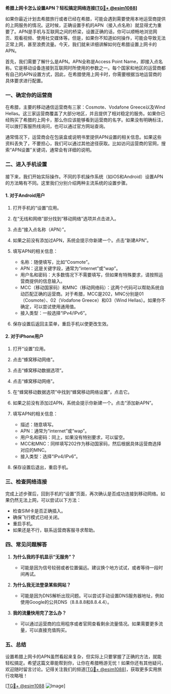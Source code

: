 **希腊上网卡怎么设置APN？轻松搞定网络连接[[TG💪+ @esim1088](https://t.me/s/esim1088)]**

如果你最近计划去希腊旅行或者已经在希腊，可能会遇到需要使用本地运营商提供的上网服务的情况。这时候，正确设置手机的APN（接入点名称）就显得尤为重要了。APN是手机与互联网之间的桥梁，设置正确的话，你可以顺畅地浏览网页、观看视频、使用社交媒体等。但是，如果你不知道如何操作，可能会导致无法正常上网，甚至浪费流量。今天，我们就来详细讲解如何在希腊设置上网卡的APN。

首先，我们需要了解什么是APN。APN全称是Access Point Name，即接入点名称。它是移动设备连接到互联网时所使用的参数之一。每个国家和地区的运营商都有自己的APN设置方式，因此，在希腊使用上网卡时，你需要根据当地运营商的具体要求进行配置。

### **一、确定你的运营商**

在希腊，主要的移动通信运营商有三家：Cosmote、Vodafone Greece以及Wind Hellas。这三家运营商覆盖了大部分地区，并且提供了相对稳定的服务。如果你已经购买了希腊的上网卡，那么你应该能够看到运营商的名字。如果没有明确标注，可以拨打客服热线询问，也可以通过官方网站查询。

通常情况下，运营商会在包装盒或说明书里提供APN设置的相关信息。如果这些资料丢失了，不要担心，我们可以通过其他途径获取。比如访问运营商的官网，搜索“APN设置”关键词，通常会有详细的说明。

### **二、进入手机设置**

接下来，我们开始实际操作。不同的手机操作系统（如iOS和Android）设置APN的方法略有不同。这里我们分别介绍两种主流系统的设置步骤。

#### **1. 对于Android用户**

1. 打开手机的“设置”应用。
2. 在“无线和网络”部分找到“移动网络”选项并点击进入。
3. 点击“接入点名称（APN）”。
4. 如果之前没有添加过APN，系统会提示你新建一个。点击“新建APN”。
5. 填写APN的相关信息：
   - 名称：随便填写，比如“Cosmote”。
   - APN：这是关键字段，通常为“internet”或“wap”。
   - 用户名和密码：大多数情况下不需要填写，但如果有特殊要求，请按照运营商提供的信息输入。
   - MCC（移动国家码）和MNC（移动网络码）：这两个代码可以帮助系统自动匹配正确的运营商。对于希腊，MCC是202，MNC分别是01（Cosmote）、02（Vodafone Greece）和03（Wind Hellas）。如果你不确定，可以尝试使用通用值。
   - 接入类型：一般选择“IPv4/IPv6”。

6. 保存设置后返回主菜单，重启手机以使更改生效。

#### **2. 对于iPhone用户**

1. 打开“设置”应用。
2. 点击“蜂窝移动网络”。
3. 点击“蜂窝移动数据选项”。
4. 点击“蜂窝移动网络”。
5. 在“蜂窝移动数据选项”中找到“蜂窝移动网络设置”，点击它。
6. 如果之前没有添加过APN，系统会提示你新建一个。点击“添加新APN”。
7. 填写APN的相关信息：
   - 描述：随意填写。
   - APN：通常为“internet”或“wap”。
   - 用户名和密码：同上，如果没有特别要求，可以留空。
   - MCC和MNC：同样填写202作为移动国家码，然后根据具体运营商选择对应的MNC。
   - 接入类型：选择“IPv4/IPv6”。

8. 保存设置后退出，重启手机。

### **三、检查网络连接**

完成上述步骤后，回到手机的“设置”页面，再次确认是否成功连接到移动网络。如果仍然无法上网，可以尝试以下方法：

- 检查SIM卡是否正确插入。
- 确保飞行模式已经关闭。
- 重启手机。
- 如果还是不行，联系运营商客服寻求帮助。

### **四、常见问题解答**

1. **为什么我的手机显示“无服务”？**
   - 可能是因为信号较弱或者位置偏远。建议换个地方试试，或者等待一段时间再试。
   
2. **为什么我无法登录某些网站？**
   - 可能是因为DNS解析出现问题。可以尝试手动设置DNS服务器地址，例如使用Google的公共DNS（8.8.8.8和8.8.4.4）。

3. **我的流量快用完了怎么办？**
   - 可以通过运营商的应用程序或者官网查看剩余流量情况。如果需要更多流量，可以直接充值购买。

### **五、总结**

设置希腊上网卡的APN虽然看起来复杂，但实际上只要掌握了正确的方法，就能轻松搞定。希望这篇文章能帮到你，让你在希腊畅游无忧！如果你还有其他疑问，欢迎随时留言讨论。记得关注我们的频道[[TG💪+ @esim1088](https://t.me/s/esim1088)]，获取更多实用旅行攻略哦！

[[TG💪+ @esim1088](https://t.me/s/esim1088) ![Image](https://i.postimg.cc/4NQfJmqS/Snipaste-2025-05-13-00-14-12.png)]